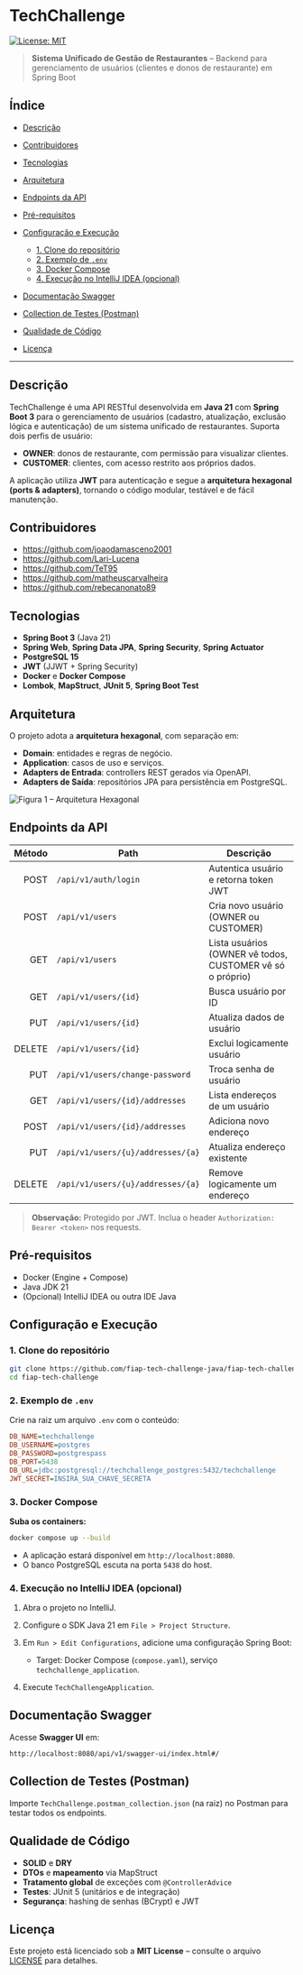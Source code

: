 # TechChallenge

[![License: MIT](https://img.shields.io/badge/License-MIT-yellow.svg)](LICENSE)

> **Sistema Unificado de Gestão de Restaurantes** – Backend para gerenciamento de usuários (clientes e donos de restaurante) em Spring Boot

## Índice

* [Descrição](#descrição)
* [Contribuidores](#contribuidores)
* [Tecnologias](#tecnologias)
* [Arquitetura](#arquitetura)
* [Endpoints da API](#endpoints-da-api)
* [Pré-requisitos](#pré-requisitos)
* [Configuração e Execução](#configuração-e-execução)

  * [1. Clone do repositório](#1-clone-do-repositório)
  * [2. Exemplo de `.env`](#2-exemplo-de-env)
  * [3. Docker Compose](#3-docker-compose)
  * [4. Execução no IntelliJ IDEA (opcional)](#4-execução-no-intellij-idea-opcional)
* [Documentação Swagger](#documentação-swagger)
* [Collection de Testes (Postman)](#collection-de-testes-postman)
* [Qualidade de Código](#qualidade-de-código)
* [Licença](#licença)

---

## Descrição

TechChallenge é uma API RESTful desenvolvida em **Java 21** com **Spring Boot 3** para o gerenciamento de usuários (cadastro, atualização, exclusão lógica e autenticação) de um sistema unificado de restaurantes. Suporta dois perfis de usuário:

* **OWNER**: donos de restaurante, com permissão para visualizar clientes.
* **CUSTOMER**: clientes, com acesso restrito aos próprios dados.

A aplicação utiliza **JWT** para autenticação e segue a **arquitetura hexagonal (ports & adapters)**, tornando o código modular, testável e de fácil manutenção.

## Contribuidores

  * https://github.com/joaodamasceno2001
  * https://github.com/Lari-Lucena
  * https://github.com/TeT95
  * https://github.com/matheuscarvalheira
  * https://github.com/rebecanonato89

## Tecnologias

* **Spring Boot 3** (Java 21)
* **Spring Web**, **Spring Data JPA**, **Spring Security**, **Spring Actuator**
* **PostgreSQL 15**
* **JWT** (JJWT + Spring Security)
* **Docker** e **Docker Compose**
* **Lombok**, **MapStruct**, **JUnit 5**, **Spring Boot Test**

## Arquitetura

O projeto adota a **arquitetura hexagonal**, com separação em:

* **Domain**: entidades e regras de negócio.
* **Application**: casos de uso e serviços.
* **Adapters de Entrada**: controllers REST gerados via OpenAPI.
* **Adapters de Saída**: repositórios JPA para persistência em PostgreSQL.

![Figura 1 – Arquitetura Hexagonal](./docs/architecture.png)

## Endpoints da API

| Método | Path                              | Descrição                                                 |
| -----: | --------------------------------- | --------------------------------------------------------- |
|   POST | `/api/v1/auth/login`              | Autentica usuário e retorna token JWT                     |
|   POST | `/api/v1/users`                   | Cria novo usuário (OWNER ou CUSTOMER)                     |
|    GET | `/api/v1/users`                   | Lista usuários (OWNER vê todos, CUSTOMER vê só o próprio) |
|    GET | `/api/v1/users/{id}`              | Busca usuário por ID                                      |
|    PUT | `/api/v1/users/{id}`              | Atualiza dados de usuário                                 |
| DELETE | `/api/v1/users/{id}`              | Exclui logicamente usuário                                |
|    PUT | `/api/v1/users/change-password`   | Troca senha de usuário                                    |
|    GET | `/api/v1/users/{id}/addresses`    | Lista endereços de um usuário                             |
|   POST | `/api/v1/users/{id}/addresses`    | Adiciona novo endereço                                    |
|    PUT | `/api/v1/users/{u}/addresses/{a}` | Atualiza endereço existente                               |
| DELETE | `/api/v1/users/{u}/addresses/{a}` | Remove logicamente um endereço                            |

> **Observação:** Protegido por JWT. Inclua o header `Authorization: Bearer <token>` nos requests.

## Pré-requisitos

* Docker (Engine + Compose)
* Java JDK 21
* (Opcional) IntelliJ IDEA ou outra IDE Java

## Configuração e Execução

### 1. Clone do repositório

```bash
git clone https://github.com/fiap-tech-challenge-java/fiap-tech-challenge.git
cd fiap-tech-challenge
```

### 2. Exemplo de `.env`

Crie na raiz um arquivo `.env` com o conteúdo:

```ini
DB_NAME=techchallenge
DB_USERNAME=postgres
DB_PASSWORD=postgrespass
DB_PORT=5438
DB_URL=jdbc:postgresql://techchallenge_postgres:5432/techchallenge
JWT_SECRET=INSIRA_SUA_CHAVE_SECRETA
```

### 3. Docker Compose

**Suba os containers:**

```bash
docker compose up --build
```

* A aplicação estará disponível em `http://localhost:8080`.
* O banco PostgreSQL escuta na porta `5438` do host.

### 4. Execução no IntelliJ IDEA (opcional)

1. Abra o projeto no IntelliJ.
2. Configure o SDK Java 21 em `File > Project Structure`.
3. Em `Run > Edit Configurations`, adicione uma configuração Spring Boot:

   * Target: Docker Compose (`compose.yaml`), serviço `techchallenge_application`.
4. Execute `TechChallengeApplication`.

## Documentação Swagger

Acesse **Swagger UI** em:

```
http://localhost:8080/api/v1/swagger-ui/index.html#/
```

## Collection de Testes (Postman)

Importe `TechChallenge.postman_collection.json` (na raiz) no Postman para testar todos os endpoints.

## Qualidade de Código

* **SOLID** e **DRY**
* **DTOs** e **mapeamento** via MapStruct
* **Tratamento global** de exceções com `@ControllerAdvice`
* **Testes**: JUnit 5 (unitários e de integração)
* **Segurança**: hashing de senhas (BCrypt) e JWT

## Licença

Este projeto está licenciado sob a **MIT License** – consulte o arquivo [LICENSE](LICENSE) para detalhes.
